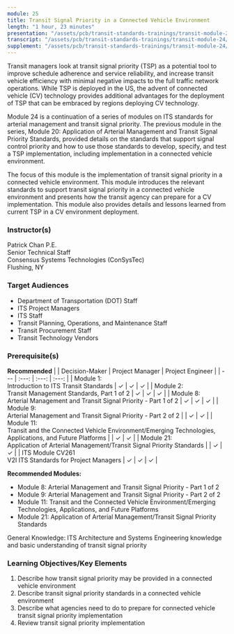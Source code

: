 ```yaml
---
module: 25
title: Transit Signal Priority in a Connected Vehicle Environment
length: "1 hour, 23 minutes"
presentation: "/assets/pcb/transit-standards-trainings/transit-module-24/mt24ppt.pdf"
transcript: "/assets/pcb/transit-standards-trainings/transit-module-24/mt24trans.pdf"
supplement: "/assets/pcb/transit-standards-trainings/transit-module-24/mt24sup.pdf"
---
```

Transit managers look at transit signal priority (TSP) as a potential tool to improve schedule adherence and service reliability, and increase transit vehicle efficiency with minimal negative impacts to the full traffic network operations. While TSP is deployed in the US, the advent of connected vehicle (CV) technology provides additional advantages for the deployment of TSP that can be embraced by regions deploying CV technology.

Module 24 is a continuation of a series of modules on ITS standards for arterial management and transit signal priority. The previous module in the series, Module 20: Application of Arterial Management and Transit Signal Priority Standards, provided details on the standards that support signal control priority and how to use those standards to develop, specify, and test a TSP implementation, including implementation in a connected vehicle environment.

The focus of this module is the implementation of transit signal priority in a connected vehicle environment. This module introduces the relevant standards to support transit signal priority in a connected vehicle environment and presents how the transit agency can prepare for a CV implementation. This module also provides details and lessons learned from current TSP in a CV environment deployment.

### Instructor(s)
Patrick Chan P.E.  
Senior Technical Staff  
Consensus Systems Technologies (ConSysTec)  
Flushing, NY

### Target Audiences
- Department of Transportation (DOT) Staff
- ITS Project Managers
- ITS Staff
- Transit Planning, Operations, and Maintenance Staff
- Transit Procurement Staff
- Transit Technology Vendors

### Prerequisite(s)
**Recommended**
| | Decision-Maker | Project Manager | Project Engineer |
| --- | :---: | :---: | :---: |
| Module 1:<br>Introduction to ITS Transit Standards | ✓ | ✓ | ✓ |
| Module 2:<br>Transit Management Standards, Part 1 of 2 | ✓ | ✓ | ✓ |
| Module 8:<br>Arterial Management and Transit Signal Priority - Part 1 of 2 | ✓ | ✓ | ✓ |
| Module 9:<br>Arterial Management and Transit Signal Priority - Part 2 of 2 | | ✓ | ✓ |
| Module 11:<br>Transit and the Connected Vehicle Environment/Emerging Technologies, Applications, and Future Platforms | | ✓ | ✓ |
| Module 21:<br>Application of Arterial Management/Transit Signal Priority Standards | | ✓ | ✓ |
| ITS Module CV261<br>V2I ITS Standards for Project Managers | ✓ | ✓ | ✓ |

**Recommended Modules:**
- Module 8: Arterial Management and Transit Signal Priority - Part 1 of 2
- Module 9: Arterial Management and Transit Signal Priority - Part 2 of 2
- Module 11: Transit and the Connected Vehicle Environment/Emerging Technologies, Applications, and Future Platforms
- Module 21: Application of Arterial Management/Transit Signal Priority Standards

General Knowledge: ITS Architecture and Systems Engineering knowledge and basic understanding of transit signal priority

### Learning Objectives/Key Elements

1. Describe how transit signal priority may be provided in a connected vehicle environment
2. Describe transit signal priority standards in a connected vehicle environment
3. Describe what agencies need to do to prepare for connected vehicle transit signal priority implementation
4. Review transit signal priority implementation
